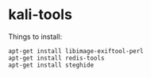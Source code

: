 # kali-tools

Things to install:
```
apt-get install libimage-exiftool-perl
apt-get install redis-tools
apt-get install steghide
```
